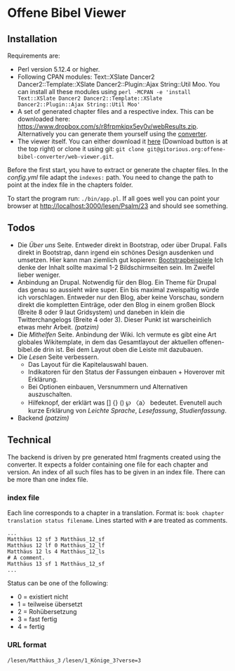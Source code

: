 Offene Bibel Viewer
===================

Installation
------------

Requirements are:

- Perl version 5.12.4 or higher.
- Following CPAN modules: Text::XSlate Dancer2 Dancer2::Template::XSlate Dancer2::Plugin::Ajax String::Util Moo. You can install all these modules using `perl -MCPAN -e 'install Text::XSlate Dancer2 Dancer2::Template::XSlate Dancer2::Plugin::Ajax String::Util Moo'`
- A set of generated chapter files and a respective index. This can be downloaded here: <https://www.dropbox.com/s/r8frpmkipx5ey0v/webResults.zip>. Alternatively you can generate them yourself using the [converter](https://gitorious.org/offene-bibel-converter/offene-bibel-converter).
- The viewer itself. You can either download it [here](https://gitorious.org/offene-bibel-converter/web-viewer) (Download button is at the top right) or clone it using git: `git clone git@gitorious.org:offene-bibel-converter/web-viewer.git`.

Before the first start, you have to extract or generate the chapter files. In the *config.yml* file adapt the `indexes:` path. You need to change the path to point at the index file in the chapters folder.

To start the program run: `./bin/app.pl`. If all goes well you can point your browser at <http://localhost:3000/lesen/Psalm/23> and should see something.


Todos
-----

- Die *Über uns* Seite. Entweder direkt in Bootstrap, oder über Drupal. Falls direkt in Bootstrap, dann irgend ein schönes Design ausdenken und umsetzen. Hier kann man ziemlich gut kopieren: [Bootstrapbeispiele](http://getbootstrap.com/getting-started/#examples) Ich denke der Inhalt sollte maximal 1-2 Bildschirmseiten sein. Im Zweifel lieber weniger.
- Anbindung an Drupal. Notwendig für den Blog. Ein Theme für Drupal das genau so aussieht wäre super. Ein bis maximal zweispaltig würde ich vorschlagen. Entweder nur den Blog, aber keine Vorschau, sondern direkt die kompletten Einträge, oder den Blog in einem großen Block (Breite 8 oder 9 laut Gridsystem) und daneben in klein die Twitterchangelogs (Breite 4 oder 3). Dieser Punkt ist warscheinlich etwas mehr Arbeit. *(patzim)*
- Die *Mithelfen* Seite. Anbindung der Wiki. Ich vermute es gibt eine Art globales Wikitemplate, in dem das Gesamtlayout der aktuellen offenen-bibel.de drin ist. Bei dem Layout oben die Leiste mit dazubauen.
- Die *Lesen* Seite verbessern.
    - Das Layout für die Kapitelauswahl bauen.
    - Indikatoren für den Status der Fassungen einbauen + Hoverover mit Erklärung.
    - Bei Optionen einbauen, Versnummern und Alternativen auszuschalten.
    - Hilfeknopf, der erklärt was [] {} () ℘ 〈a〉 bedeutet. Evenutell auch kurze Erklärung von *Leichte Sprache*, *Lesefassung*, *Studienfassung*.
- Backend *(patzim)*


Technical
---------

The backend is driven by pre generated html fragments created using the converter. It expects a folder containing one file for each chapter and version. An index of all such files has to be given in an index file. There can be more than one index file.

### index file
Each line corresponds to a chapter in a translation. Format is: `book chapter translation status filename`. Lines started with `#` are treated as comments.

    ...
    Matthäus 12 sf 3 Matthäus_12_sf
    Matthäus 12 lf 0 Matthäus_12_lf
    Matthäus 12 ls 4 Matthäus_12_ls
	# A comment.
    Matthäus 13 sf 1 Matthäus_12_sf
    ...

Status can be one of the following:

- 0 = existiert nicht
- 1 = teilweise übersetzt
- 2 = Rohübersetzung
- 3 = fast fertig
- 4 = fertig

### URL format
`/lesen/Matthäus_3`
`/lesen/1_Könige_3?verse=3`

